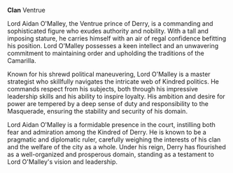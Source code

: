 **Clan** Ventrue

Lord Aidan O'Malley, the Ventrue prince of Derry, is a commanding and sophisticated figure who exudes authority and nobility. With a tall and imposing stature, he carries himself with an air of regal confidence befitting his position. Lord O'Malley possesses a keen intellect and an unwavering commitment to maintaining order and upholding the traditions of the Camarilla.

Known for his shrewd political maneuvering, Lord O'Malley is a master strategist who skillfully navigates the intricate web of Kindred politics. He commands respect from his subjects, both through his impressive leadership skills and his ability to inspire loyalty. His ambition and desire for power are tempered by a deep sense of duty and responsibility to the Masquerade, ensuring the stability and security of his domain.

Lord Aidan O'Malley is a formidable presence in the court, instilling both fear and admiration among the Kindred of Derry. He is known to be a pragmatic and diplomatic ruler, carefully weighing the interests of his clan and the welfare of the city as a whole. Under his reign, Derry has flourished as a well-organized and prosperous domain, standing as a testament to Lord O'Malley's vision and leadership.